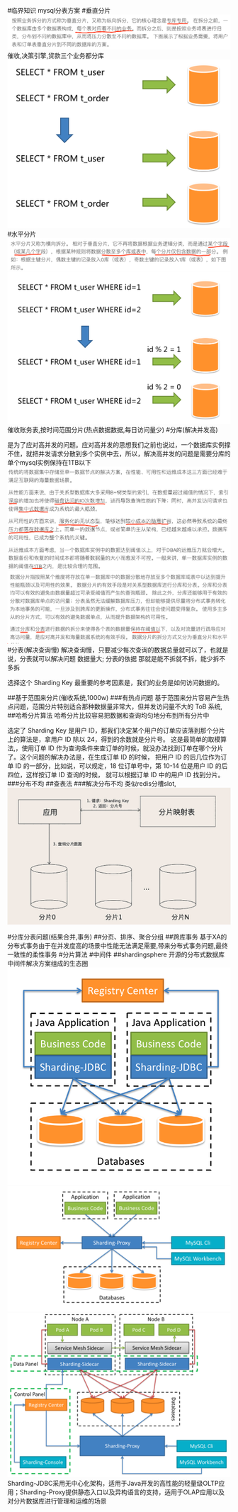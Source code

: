 #临界知识
mysql分表方案
[](https://time.geekbang.org/column/article/217568)
[](https://time.geekbang.org/column/article/145480)
#垂直分片
![](.z_12_mysql_分库分表_images/20264bc0.png)
催收,决策引擎,贷款三个业务都分库
![](.z_12_mysql_分库分表_images/e3264366.png)
#水平分片
![](.z_12_mysql_分库分表_images/ec925726.png)
![](.z_12_mysql_分库分表_images/69672c8c.png)
催收账务表,按时间范围分片(热点数据数据,每日访问量少)
#分库(解决并发高)

是为了应对高并发的问题。应对高并发的思想我们之前也说过，一个数据库实例撑不住，就把并发请求分散到多个实例中去，所以，解决高并发的问题是需要分库的
单个mysql实例保持在1TB以下
![](.z_10_mysql_集群架构_中间件_架构类型_高可用方案_双主被动_keepalive虚拟ip_热备_images/03488943.png)
![](.z_10_mysql_集群架构_中间件_架构类型_高可用方案_双主被动_keepalive虚拟ip_热备_images/91102710.png)
#分表(解决查询慢)
解决查询慢，只要减少每次查询的数据总量就可以了，也就是说，分表就可以解决问题
数据量大;
分表的依据
那就是能不拆就不拆，能少拆不多拆

选择这个 Sharding Key 最重要的参考因素是，我们的业务是如何访问数据的。

##基于范围来分片(催收系统,1000w)
###有热点问题
基于范围来分片容易产生热点问题，范围分片特别适合那种数据量非常大，但并发访问量不大的 ToB 系统,
##哈希分片算法
哈希分片比较容易把数据和查询均匀地分布到所有分片中

选定了 Sharding Key 是用户 ID，那我们决定某个用户的订单应该落到那个分片上的算法是，拿用户 ID 除以 24，得到的余数就是分片号。
这是最简单的取模算法,，使用订单 ID 作为查询条件来查订单的时候，就没办法找到订单在哪个分片了。这个问题的解决办法是，在生成订单 ID 的时候，
把用户 ID 的后几位作为订单 ID 的一部分，比如说，可以规定，18 位订单号中，第 10-14 位是用户 ID 的后四位，这样按订单 ID 查询的时候，
就可以根据订单 ID 中的用户 ID 找到分片。
###分布不均
##查表法
###解决分布不均
类似redis分槽slot,
![](.z_12_mysql_分库分表_images/e4306052.png)
[](https://tech.meituan.com/2016/11/18/dianping-order-db-sharding.html)

#分库分表问题(结果合并,事务)
##分页、排序、聚合分组
##跨库事务
基于XA的分布式事务由于在并发度高的场景中性能无法满足需要,带来分布式事务问题,最终一致性的柔性事务
#分片算法
#中间件
##shardingsphere
开源的分布式数据库中间件解决方案组成的生态圈
[](https://shardingsphere.apache.org/document/legacy/4.x/document/cn/features/sharding/)
![](.z_10_mysql_集群架构_中间件_架构类型_高可用方案_双主被动_keepalive虚拟ip_热备_images/dfeb8fba.png)
![](.z_10_mysql_集群架构_中间件_架构类型_高可用方案_双主被动_keepalive虚拟ip_热备_images/ab0226a9.png)
![](.z_10_mysql_集群架构_中间件_架构类型_高可用方案_双主被动_keepalive虚拟ip_热备_images/dc59a162.png)
Sharding-JDBC采用无中心化架构，适用于Java开发的高性能的轻量级OLTP应用；Sharding-Proxy提供静态入口以及异构语言的支持，适用于OLAP应用以及对分片数据库进行管理和运维的场景
